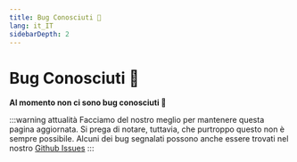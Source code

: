 ```yaml
---
title: Bug Conosciuti 🐛
lang: it_IT
sidebarDepth: 2
---
```


# Bug Conosciuti :bug:

**Al momento non ci sono bug conosciuti :tada:**

:::warning attualità
Facciamo del nostro meglio per mantenere questa pagina aggiornata. Si prega di notare, tuttavia, che purtroppo questo non è sempre possibile. Alcuni dei bug segnalati possono anche essere trovati nel nostro [Github Issues](https://github.com/LSS-Manager/LSSM-V.4/issues?q=is%3Aissue+is%3Aopen+label%3Abug)
:::
